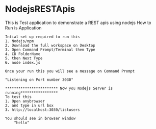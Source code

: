 # NodejsRESTApis
This is Test application to demonstrate a REST apis using nodejs
How to Run is Application

	Intial set up required to run this
	1. Nodejs/npm
	2. Download the full workspace on Desktop
	3. Open Command Prompt/Terminal then Type
	4. CD FolderName
	5. then Next Type
	6. node index.js

	Once your run this you will see a message on Command Prompt

	"Listening on Port number 3030"

	************************ Now you Nodejs Server is running*****************
	To test this
	1. Open anybrowser
	2. and type in url box
	3. http://localhost:3030/listusers

	You should see in browser window
		"hello"





